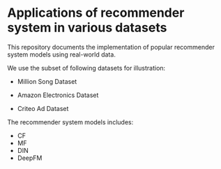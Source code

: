 # Applications of recommender system in various datasets

This repository documents the implementation of popular recommender system models using real-world data.

We use the subset of following datasets for illustration:

- Million Song Dataset 

- Amazon Electronics Dataset

- Criteo Ad Dataset



The recommender system models includes: 


- CF
- MF
- DIN
- DeepFM
